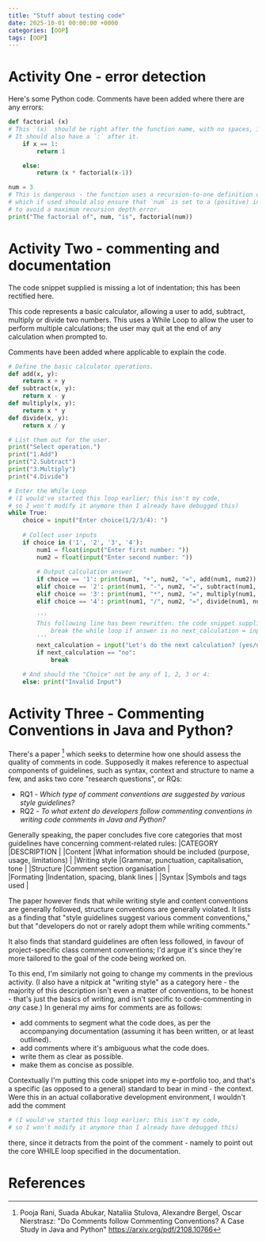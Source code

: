 ```yaml
---
title: "Stuff about testing code"
date: 2025-10-01 00:00:00 +0000
categories: [OOP]
tags: [OOP]
---
```


# Activity One - error detection

Here's some Python code. Comments have been added where there are any errors: 

```py
def factorial (x) 
# This `(x)` should be right after the function name, with no spaces, i.e. `factorial(x)`. 
# It should also have a `:` after it. 
    if x == 1:
        return 1

    else:
        return (x * factorial(x-1))

num = 3
# This is dangerous - the function uses a recursion-to-one definition of factorials, 
# which if used should also ensure that `num` is set to a (positive) integer, 
# to avoid a maximum recursion depth error. 
print("The factorial of", num, "is", factorial(num)) 
```

# Activity Two - commenting and documentation 

The code snippet supplied is missing a lot of indentation; this has been rectified here. 

This code represents a basic calculator, allowing a user to add, subtract, multiply or divide two numbers. This uses a While Loop to allow the user to perform multiple calculations; the user may quit at the end of any calculation when prompted to. 

Comments have been added where applicable to explain the code. 


```py
# Define the basic calculator operations. 
def add(x, y): 
    return x + y 
def subtract(x, y): 
    return x - y 
def multiply(x, y): 
    return x * y 
def divide(x, y): 
    return x / y 

# List them out for the user. 
print("Select operation.") 
print("1.Add") 
print("2.Subtract") 
print("3.Multiply") 
print("4.Divide") 

# Enter the While Loop 
# (I would've started this loop earlier; this isn't my code, 
# so I won't modify it anymore than I already have debugged this)
while True: 
    choice = input("Enter choice(1/2/3/4): ")  
    
    # Collect user inputs
    if choice in ('1', '2', '3', '4'): 
        num1 = float(input("Enter first number: ")) 
        num2 = float(input("Enter second number: ")) 
    
        # Output calculation answer
        if choice == '1': print(num1, "+", num2, "=", add(num1, num2)) 
        elif choice == '2': print(num1, "-", num2, "=", subtract(num1, num2)) 
        elif choice == '3': print(num1, "*", num2, "=", multiply(num1, num2)) 
        elif choice == '4': print(num1, "/", num2, "=", divide(num1, num2)) 

        '''
        This following line has been rewritten: the code snippet supplied had this line instead:
            break the while loop if answer is no next_calculation = input("Let's do next calculation? (yes/no): ") 
        '''
        next_calculation = input("Let's do the next calculation? (yes/no): ")
        if next_calculation == "no": 
            break

    # And should the "Choice" not be any of 1, 2, 3 or 4: 
    else: print("Invalid Input")
```


# Activity Three - Commenting Conventions in Java and Python?

There's a paper [^1] which seeks to determine how one should assess the quality of comments in code. Supposedly it makes reference to aspectual components of guidelines, such as syntax, context and structure to name a few, and asks two core "research questions", or RQs: 
- RQ1 - _Which type of comment conventions are suggested by various style guidelines?_
- RQ2 - _To what extent do developers follow commenting conventions in writing code comments in Java and Python?_

Generally speaking, the paper concludes five core categories that most guidelines have concerning comment-related rules: 
|CATEGORY       |DESCRIPTION                                                        |
|Content        |What information should be included (purpose, usage, limitations)  |
|Writing style  |Grammar, punctuation, capitalisation, tone                         |
|Structure      |Comment section organisation                                       |        
|Formating      |Indentation, spacing, blank lines                                  |
|Syntax         |Symbols and tags used                                              |

The paper however finds that while writing style and content conventions are generally followed, structure conventions are generally violated. It lists as a finding that "style guidelines suggest various comment conventions," but that "developers do not or rarely adopt them while writing comments." 

It also finds that standard guidelines are often less followed, in favour of project-specific class comment conventions; I'd argue it's since they're more tailored to the goal of the code being worked on. 

To this end, I'm similarly not going to change my comments in the previous activity. (I also have a nitpick at "writing style" as a category here - the majority of this description isn't even a matter of conventions, to be honest - that's just the basics of writing, and isn't specific to code-commenting in _any_ case.) In general my aims for comments are as follows:
- add comments to segment what the code does, as per the accompanying documentation (assuming it has been written, or at least outlined). 
- add comments where it's ambiguous what the code does. 
- write them as clear as possible. 
- make them as concise as possible. 

Contextually I'm putting this code snippet into my e-portfolio too, and that's a specific (as opposed to a general) standard to bear in mind - the context. Were this in an actual collaborative development environment, I wouldn't add the comment 
```py
# (I would've started this loop earlier; this isn't my code, 
# so I won't modify it anymore than I already have debugged this)
```
there, since it detracts from the point of the comment - namely to point out the core WHILE loop specified in the documentation. 

# References
[^1]: Pooja Rani, Suada Abukar, Nataliia Stulova, Alexandre Bergel, Oscar Nierstrasz: "Do Comments follow Commenting Conventions? A Case Study in Java and Python" https://arxiv.org/pdf/2108.10766